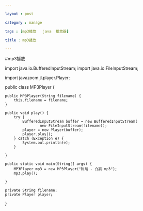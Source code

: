 ```yaml
---

layout : post

category : manage

tags : [mp3播放   java  播放器]

title : mp3播放

---
```


#mp3播放

import java.io.BufferedInputStream;
import java.io.FileInputStream;

import javazoom.jl.player.Player;

public class MP3Player {

	public MP3Player(String filename) {
		this.filename = filename;
	}

	public void play() {
		try {
			BufferedInputStream buffer = new BufferedInputStream(
					new FileInputStream(filename));
			player = new Player(buffer);
			player.play();
		} catch (Exception e) {
			System.out.println(e);
		}

	}

	public static void main(String[] args) {
		MP3Player mp3 = new MP3Player("陈瑞 - 白狐.mp3");
		mp3.play();

	}

	private String filename;
	private Player player;

}